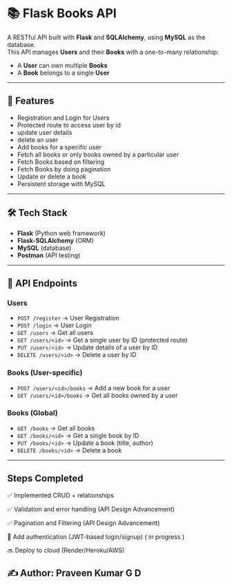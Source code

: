 # 📚 Flask Books API

A RESTful API built with **Flask** and **SQLAlchemy**, using **MySQL** as the database.  
This API manages **Users** and their **Books** with a one-to-many relationship:
- A **User** can own multiple **Books**
- A **Book** belongs to a single **User**

---

## 🚀 Features
- Registration and Login for Users
- Protected route to access user by id
- update user details
- delete an user
- Add books for a specific user
- Fetch all books or only books owned by a particular user
- Fetch Books based on filtering
- Fetch Books by doing pagination
- Update or delete a book
- Persistent storage with MySQL

---

## 🛠️ Tech Stack
- **Flask** (Python web framework)
- **Flask-SQLAlchemy** (ORM)
- **MySQL** (database)
- **Postman** (API testing)

---

## 📌 API Endpoints

### Users
- `POST /register` → User Registration
- `POST /login` → User Login   
- `GET /users` → Get all users  
- `GET /users/<id>` → Get a single user by ID (protected route)
- `PUT /users/<id>` → Update details of a user by ID
- `DELETE /users/<id>` → Delete a user by ID

### Books (User-specific)
- `POST /users/<id>/books` → Add a new book for a user  
- `GET /users/<id>/books` → Get all books owned by a user  

### Books (Global)
- `GET /books` → Get all books  
- `GET /books/<id>` → Get a single book by ID  
- `PUT /books/<id>` → Update a book (title, author)  
- `DELETE /books/<id>` → Delete a book  

---

## Steps Completed

✅ Implemented CRUD + relationships

✅ Validation and error handling (API Design Advancement)

✅ Pagination and Filtering (API Design Advancement)

🚧 Add authentication (JWT-based login/signup) ( in progress )

🔜 Deploy to cloud (Render/Heroku/AWS)



## ✍️ Author: Praveen Kumar G D



